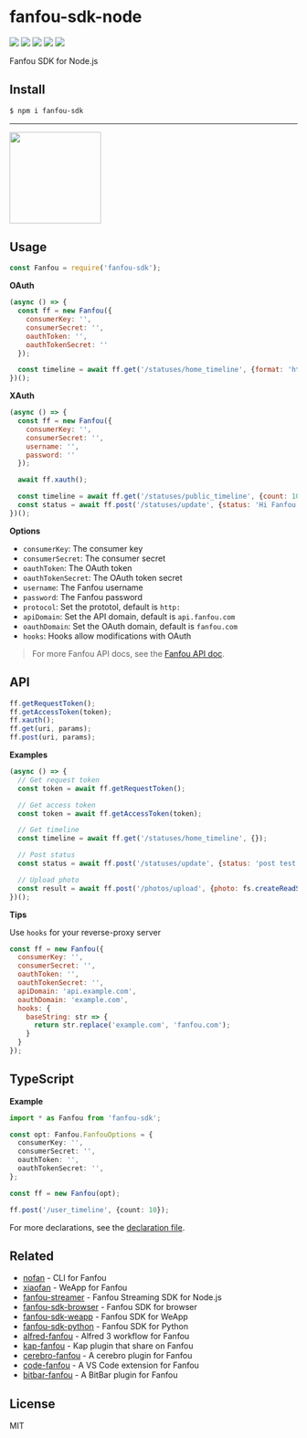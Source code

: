 # fanfou-sdk-node

[![](https://badges.greenkeeper.io/fanfoujs/fanfou-sdk-node.svg)](https://greenkeeper.io/)
[![](https://github.com/fanfoujs/fanfou-sdk-node/workflows/Node/badge.svg)](https://github.com/fanfoujs/fanfou-sdk-node/actions)
[![](https://img.shields.io/npm/v/fanfou-sdk.svg)](https://www.npmjs.com/package/fanfou-sdk)
[![](https://img.shields.io/npm/l/fanfou-sdk.svg)](https://github.com/fanfoujs/fanfou-sdk-node/blob/master/LICENSE)
[![](https://img.shields.io/badge/code_style-XO-5ed9c7.svg)](https://github.com/xojs/xo)

Fanfou SDK for Node.js

## Install

```bash
$ npm i fanfou-sdk
```

---

<a href="https://www.patreon.com/LitoMore">
  <img src="https://c5.patreon.com/external/logo/become_a_patron_button@2x.png" width="160">
</a>

## Usage

```javascript
const Fanfou = require('fanfou-sdk');
```

**OAuth**

```javascript
(async () => {
  const ff = new Fanfou({
    consumerKey: '',
    consumerSecret: '',
    oauthToken: '',
    oauthTokenSecret: ''
  });

  const timeline = await ff.get('/statuses/home_timeline', {format: 'html'});
})();

```

**XAuth**

```javascript
(async () => {
  const ff = new Fanfou({
    consumerKey: '',
    consumerSecret: '',
    username: '',
    password: ''
  });

  await ff.xauth();

  const timeline = await ff.get('/statuses/public_timeline', {count: 10});
  const status = await ff.post('/statuses/update', {status: 'Hi Fanfou'});
})();

```

**Options**

- `consumerKey`: The consumer key
- `consumerSecret`: The consumer secret
- `oauthToken`: The OAuth token
- `oauthTokenSecret`: The OAuth token secret
- `username`: The Fanfou username
- `password`: The Fanfou password
- `protocol`: Set the prototol, default is `http:`
- `apiDomain`: Set the API domain, default is `api.fanfou.com`
- `oauthDomain`: Set the OAuth domain, default is `fanfou.com`
- `hooks`: Hooks allow modifications with OAuth

> For more Fanfou API docs, see the [Fanfou API doc](https://github.com/FanfouAPI/FanFouAPIDoc/wiki).

## API

```javascript
ff.getRequestToken();
ff.getAccessToken(token);
ff.xauth();
ff.get(uri, params);
ff.post(uri, params);
```

**Examples**

```javascript
(async () => {
  // Get request token
  const token = await ff.getRequestToken();

  // Get access token
  const token = await ff.getAccessToken(token);

  // Get timeline
  const timeline = await ff.get('/statuses/home_timeline', {});

  // Post status
  const status = await ff.post('/statuses/update', {status: 'post test'});

  // Upload photo
  const result = await ff.post('/photos/upload', {photo: fs.createReadStream(path), status: 'unicorn'});
})();
```

**Tips**

Use `hooks` for your reverse-proxy server

```javascript
const ff = new Fanfou({
  consumerKey: '',
  consumerSecret: '',
  oauthToken: '',
  oauthTokenSecret: '',
  apiDomain: 'api.example.com',
  oauthDomain: 'example.com',
  hooks: {
    baseString: str => {
      return str.replace('example.com', 'fanfou.com');
    }
  }
});
```

## TypeScript

**Example**

```typescript
import * as Fanfou from 'fanfou-sdk';

const opt: Fanfou.FanfouOptions = {
  consumerKey: '',
  consumerSecret: '',
  oauthToken: '',
  oauthTokenSecret: '',
};

const ff = new Fanfou(opt);

ff.post('/user_timeline', {count: 10});
```

For more declarations, see the [declaration file](https://github.com/fanfoujs/fanfou-sdk-node/blob/master/index.d.ts).

## Related

- [nofan](https://github.com/LitoMore/nofan) - CLI for Fanfou
- [xiaofan](https://github.com/fanfoujs/xiaofan-wechat) - WeApp for Fanfou
- [fanfou-streamer](https://github.com/LitoMore/fanfou-streamer) - Fanfou Streaming SDK for Node.js
- [fanfou-sdk-browser](https://github.com/fanfoujs/fanfou-sdk-browser) - Fanfou SDK for browser
- [fanfou-sdk-weapp](https://github.com/fanfoujs/fanfou-sdk-weapp) - Fanfou SDK for WeApp
- [fanfou-sdk-python](https://github.com/LitoMore/fanfou-sdk-python) - Fanfou SDK for Python
- [alfred-fanfou](https://github.com/LitoMore/alfred-fanfou) - Alfred 3 workflow for Fanfou
- [kap-fanfou](https://github.com/LitoMore/kap-fanfou) - Kap plugin that share on Fanfou
- [cerebro-fanfou](https://github.com/LitoMore/cerebro-fanfou) - A cerebro plugin for Fanfou
- [code-fanfou](https://github.com/LitoMore/code-fanfou) - A VS Code extension for Fanfou
- [bitbar-fanfou](https://github.com/LitoMore/bitbar-fanfou) - A BitBar plugin for Fanfou

## License

MIT
